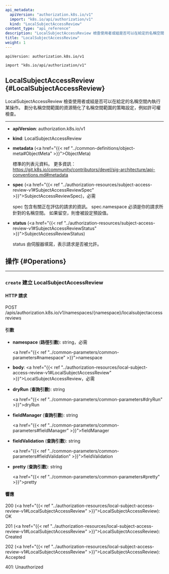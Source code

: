 ```yaml
---
api_metadata:
  apiVersion: "authorization.k8s.io/v1"
  import: "k8s.io/api/authorization/v1"
  kind: "LocalSubjectAccessReview"
content_type: "api_reference"
description: "LocalSubjectAccessReview 檢查使用者或組是否可以在給定的名稱空間內執行某操作。"
title: "LocalSubjectAccessReview"
weight: 1
---
```

<!--
api_metadata:
  apiVersion: "authorization.k8s.io/v1"
  import: "k8s.io/api/authorization/v1"
  kind: "LocalSubjectAccessReview"
content_type: "api_reference"
description: "LocalSubjectAccessReview checks whether or not a user or group can perform an action in a given namespace."
title: "LocalSubjectAccessReview"
weight: 1
-->

`apiVersion: authorization.k8s.io/v1`

`import "k8s.io/api/authorization/v1"`

## LocalSubjectAccessReview {#LocalSubjectAccessReview}
<!--
LocalSubjectAccessReview checks whether or not a user or group can perform an action in a given namespace. Having a namespace scoped resource makes it much easier to grant namespace scoped policy that includes permissions checking.

<hr>

- **apiVersion**: authorization.k8s.io/v1

- **kind**: LocalSubjectAccessReview

- **metadata** (<a href="{{< ref "../common-definitions/object-meta#ObjectMeta" >}}">ObjectMeta</a>)

  Standard list metadata. More info: https://git.k8s.io/community/contributors/devel/sig-architecture/api-conventions.md#metadata
-->
LocalSubjectAccessReview 檢查使用者或組是否可以在給定的名稱空間內執行某操作。
劃分名稱空間範圍的資源簡化了名稱空間範圍的策略設定，例如許可權檢查。

<hr>

- **apiVersion**: authorization.k8s.io/v1

- **kind**: LocalSubjectAccessReview

- **metadata** (<a href="{{< ref "../common-definitions/object-meta#ObjectMeta" >}}">ObjectMeta</a>)
  
  標準的列表元資料。
  更多資訊：https://git.k8s.io/community/contributors/devel/sig-architecture/api-conventions.md#metadata

<!--
- **spec** (<a href="{{< ref "../authorization-resources/subject-access-review-v1#SubjectAccessReviewSpec" >}}">SubjectAccessReviewSpec</a>), required

  Spec holds information about the request being evaluated.  spec.namespace must be equal to the namespace you made the request against.  If empty, it is defaulted.

- **status** (<a href="{{< ref "../authorization-resources/subject-access-review-v1#SubjectAccessReviewStatus" >}}">SubjectAccessReviewStatus</a>)

  Status is filled in by the server and indicates whether the request is allowed or not
-->
- **spec** (<a href="{{< ref "../authorization-resources/subject-access-review-v1#SubjectAccessReviewSpec" >}}">SubjectAccessReviewSpec</a>)，必需
  
  spec 包含有關正在評估的請求的資訊。
  spec.namespace 必須是你的請求所針對的名稱空間。
  如果留空，則會被設定預設值。

- **status** (<a href="{{< ref "../authorization-resources/subject-access-review-v1#SubjectAccessReviewStatus" >}}">SubjectAccessReviewStatus</a>)
  
  status 由伺服器填寫，表示請求是否被允許。

<!--
## Operations {#Operations}

<hr>

### `create` create a LocalSubjectAccessReview

#### HTTP Request
-->
## 操作 {#Operations}

<hr>

### `create` 建立 LocalSubjectAccessReview

#### HTTP 請求

POST /apis/authorization.k8s.io/v1/namespaces/{namespace}/localsubjectaccessreviews
<!--
#### Parameters

- **namespace** (*in path*): string, required
  <a href="{{< ref "../common-parameters/common-parameters#namespace" >}}">namespace</a>

- **body**: <a href="{{< ref "../authorization-resources/local-subject-access-review-v1#LocalSubjectAccessReview" >}}">LocalSubjectAccessReview</a>, required

- **dryRun** (*in query*): string
  <a href="{{< ref "../common-parameters/common-parameters#dryRun" >}}">dryRun</a>

- **fieldManager** (*in query*): string
  <a href="{{< ref "../common-parameters/common-parameters#fieldManager" >}}">fieldManager</a>

- **fieldValidation** (*in query*): string
  <a href="{{< ref "../common-parameters/common-parameters#fieldValidation" >}}">fieldValidation</a>

- **pretty** (*in query*): string
  <a href="{{< ref "../common-parameters/common-parameters#pretty" >}}">pretty</a>
-->
#### 引數

- **namespace** (**路徑引數**): string，必需
  
  <a href="{{< ref "../common-parameters/common-parameters#namespace" >}}">namespace</a>

- **body**: <a href="{{< ref "../authorization-resources/local-subject-access-review-v1#LocalSubjectAccessReview" >}}">LocalSubjectAccessReview</a>，必需

- **dryRun** (**查詢引數**): string
  
  <a href="{{< ref "../common-parameters/common-parameters#dryRun" >}}">dryRun</a>

- **fieldManager** (**查詢引數**): string
  
  <a href="{{< ref "../common-parameters/common-parameters#fieldManager" >}}">fieldManager</a>

- **fieldValidation** (**查詢引數**): string
  
  <a href="{{< ref "../common-parameters/common-parameters#fieldValidation" >}}">fieldValidation</a>

- **pretty** (**查詢引數**): string
  
  <a href="{{< ref "../common-parameters/common-parameters#pretty" >}}">pretty</a>

<!--
#### Response
-->
#### 響應

200 (<a href="{{< ref "../authorization-resources/local-subject-access-review-v1#LocalSubjectAccessReview" >}}">LocalSubjectAccessReview</a>): OK

201 (<a href="{{< ref "../authorization-resources/local-subject-access-review-v1#LocalSubjectAccessReview" >}}">LocalSubjectAccessReview</a>): Created

202 (<a href="{{< ref "../authorization-resources/local-subject-access-review-v1#LocalSubjectAccessReview" >}}">LocalSubjectAccessReview</a>): Accepted

401: Unauthorized
